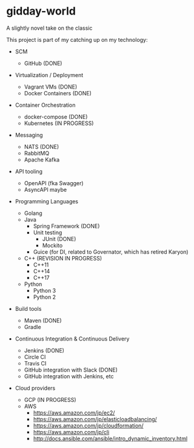 # gidday-world
A slightly novel take on the classic

This project is part of my catching up on my technology:

- SCM
  - GitHub (DONE)

- Virtualization / Deployment
  - Vagrant VMs (DONE)
  - Docker Containers (DONE)

- Container Orchestration
  - docker-compose (DONE)
  - Kubernetes (IN PROGRESS)

- Messaging
  - NATS (DONE)
  - RabbitMQ
  - Apache Kafka

- API tooling
  - OpenAPI (fka Swagger)
  - AsyncAPI maybe

- Programming Languages
  - Golang
  - Java 
    - Spring Framework (DONE)
    - Unit testing
      - JUnit (DONE)
      - Mockito
    - Guice (for DI, related to Governator, which has retired Karyon)
  - C++ (REVISION IN PROGRESS)
    - C++11
    - C++14
    - C++17
  - Python
    - Python 3
    - Python 2

- Build tools
  - Maven (DONE)
  - Gradle

- Continuous Integration & Continuous Delivery
  - Jenkins (DONE)
  - Circle CI
  - Travis CI
  - GitHub integration with Slack (DONE)
  - GitHub integration with Jenkins, etc

- Cloud providers
  - GCP (IN PROGRESS)
  - AWS
    - https://aws.amazon.com/jp/ec2/
    - https://aws.amazon.com/jp/elasticloadbalancing/
    - https://aws.amazon.com/jp/cloudformation/
    - https://aws.amazon.com/jp/cli
    - http://docs.ansible.com/ansible/intro_dynamic_inventory.html
